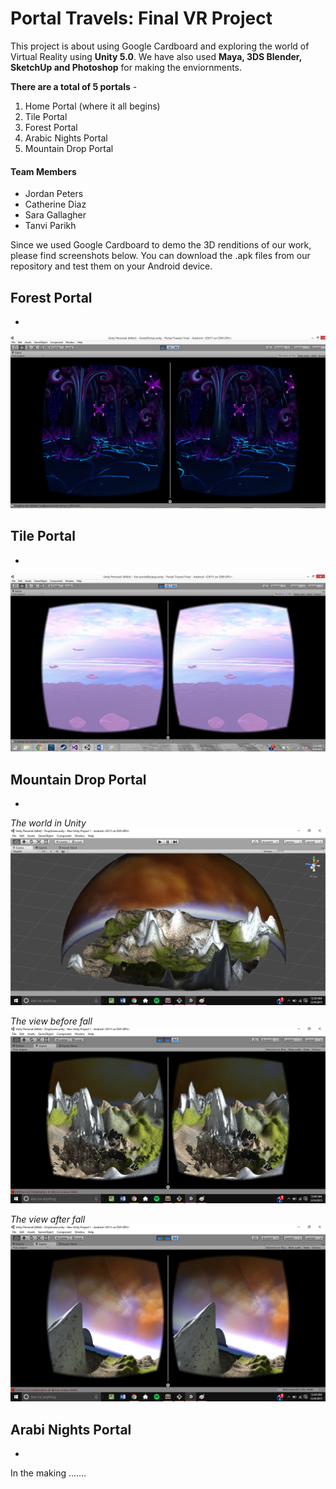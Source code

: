 
# Portal Travels: Final VR Project 
This project is about using Google Cardboard and exploring the world of Virtual Reality using **Unity 5.0**. We have also used **Maya, 3DS Blender, SketchUp and Photoshop** for making the enviornments. 

**There are a total of 5 portals** -
  1. Home Portal (where it all begins)
  2. Tile Portal 
  3. Forest Portal
  4. Arabic Nights Portal
  5. Mountain Drop Portal

#### Team Members 
- Jordan Peters
- Catherine Diaz
- Sara Gallagher
- Tanvi Parikh

Since we used Google Cardboard to demo the 3D renditions of our work, please find screenshots below. You can download the .apk files from our repository and test them on your Android device. 

## Forest Portal
-
![Alt text](https://github.com/tapa8728/Portal-Travels/blob/master/Screenshots/PortalScreenshot1.png "Forest Portal")
 
## Tile Portal
-
![Alt text](https://github.com/tapa8728/Portal-Travels/blob/master/Screenshots/PortalScreenshot6.png "Tile Portal")

## Mountain Drop Portal
-
*The world in Unity*
![Alt text](https://github.com/tapa8728/Portal-Travels/blob/master/Screenshots/3.png "Tile Portal")

*The view before fall*
![Alt text](https://github.com/tapa8728/Portal-Travels/blob/master/Screenshots/5.png "Fall")

*The view after fall*
![Alt text](https://github.com/tapa8728/Portal-Travels/blob/master/Screenshots/6.png "after fall")

## Arabi Nights Portal
-
In the making ....... 
